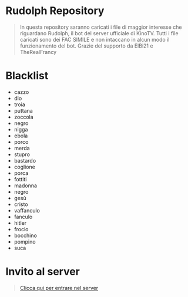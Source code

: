 # Rudolph Repository
> In questa repository saranno caricati i file di maggior interesse che riguardano Rudolph, il bot del server ufficiale di KinoTV.
> Tutti i file caricati sono dei FAC SIMILE e non intaccano in alcun modo il funzionamento del bot. Grazie del supporto da ElBi21 e TheRealFrancy


# Blacklist
 - cazzo
 - dio
 - troia
 - puttana
 - zoccola
 - negro
 - nigga
 - ebola
 - porco
 - merda
 - stupro
 - bastardo
 - coglione
 - porca
 - fottiti
 - madonna
 - negro
 - gesù
 - cristo
 - vaffanculo
 - fanculo
 - hitler
 - frocio
 - bocchino
 - pompino
 - suca

# Invito al server
> [Clicca qui per entrare nel server](https://discord.gg/NHwTza36nM)
